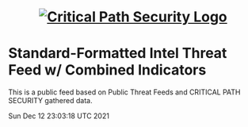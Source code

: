 <h1 align="center">

[![Critical Path Security Logo](https://www.criticalpathsecurity.com/wp-content/uploads/2020/09/CPS-LOGO-RESIZE.png)](https:://www.criticalpathsecurity.com)

</h1>

# Standard-Formatted Intel Threat Feed w/ Combined Indicators

This is a public feed based on Public Threat Feeds and CRITICAL PATH SECURITY gathered data.

Sun Dec 12 23:03:18 UTC 2021
